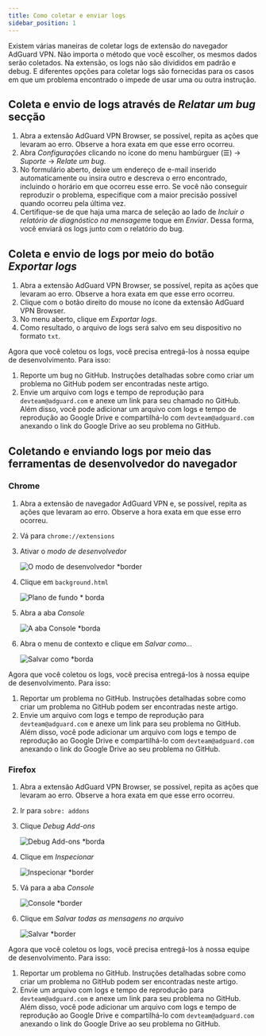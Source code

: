 ```yaml
---
title: Como coletar e enviar logs
sidebar_position: 1
---
```


Existem várias maneiras de coletar logs de extensão do navegador AdGuard VPN. Não importa o método que você escolher, os mesmos dados serão coletados. Na extensão, os logs não são divididos em padrão e debug. E diferentes opções para coletar logs são fornecidas para os casos em que um problema encontrado o impede de usar uma ou outra instrução.

## Coleta e envio de logs através de *Relatar um bug* secção

1. Abra a extensão AdGuard VPN Browser, se possível, repita as ações que levaram ao erro. Observe a hora exata em que esse erro ocorreu.
1. Abra *Configurações* clicando no ícone do menu hambúrguer (☰) → *Suporte* → *Relate um bug*.
1. No formulário aberto, deixe um endereço de e-mail inserido automaticamente ou insira outro e descreva o erro encontrado, incluindo o horário em que ocorreu esse erro. Se você não conseguir reproduzir o problema, especifique com a maior precisão possível quando ocorreu pela última vez.
1. Certifique-se de que haja uma marca de seleção ao lado de *Incluir o relatório de diagnóstico na mensagem*e toque em *Enviar*. Dessa forma, você enviará os logs junto com o relatório do bug.

## Coleta e envio de logs por meio do botão *Exportar logs*

1. Abra a extensão AdGuard VPN Browser, se possível, repita as ações que levaram ao erro. Observe a hora exata em que esse erro ocorreu.
1. Clique com o botão direito do mouse no ícone da extensão AdGuard VPN Browser.
1. No menu aberto, clique em *Exportar logs*.
1. Como resultado, o arquivo de logs será salvo em seu dispositivo no formato `txt`.

Agora que você coletou os logs, você precisa entregá-los à nossa equipe de desenvolvimento. Para isso:

1. Reporte um bug no GitHub. Instruções detalhadas sobre como criar um problema no GitHub podem ser encontradas neste artigo.
1. Envie um arquivo com logs e tempo de reprodução para `devteam@adguard.com` e anexe um link para seu chamado no GitHub. Além disso, você pode adicionar um arquivo com logs e tempo de reprodução ao Google Drive e compartilhá-lo com `devteam@adguard.com` anexando o link do Google Drive ao seu problema no GitHub.

## Coletando e enviando logs por meio das ferramentas de desenvolvedor do navegador

### Chrome

1. Abra a extensão de navegador AdGuard VPN e, se possível, repita as ações que levaram ao erro. Observe a hora exata em que esse erro ocorreu.
1. Vá para `chrome://extensions`
1. Ativar o *modo de desenvolvedor*

    ![O modo de desenvolvedor *border](https://cdn.adguardvpn.com/content/kb/vpn/browser_extension/dev_mode.png)

1. Clique em `background.html`

    ![Plano de fundo * borda](https://cdn.adguardvpn.com/content/kb/vpn/browser_extension/backgroung.png)

1. Abra a aba *Console*

    ![A aba Console *borda](https://cdn.adguardvpn.com/content/kb/vpn/browser_extension/console.png)

1. Abra o menu de contexto e clique em *Salvar como…*

    ![Salvar como *borda](https://cdn.adguardvpn.com/content/kb/vpn/browser_extension/save.png)

Agora que você coletou os logs, você precisa entregá-los à nossa equipe de desenvolvimento. Para isso:

1. Reportar um problema no GitHub. Instruções detalhadas sobre como criar um problema no GitHub podem ser encontradas neste artigo.
1. Envie um arquivo com logs e tempo de reprodução para `devteam@adguard.com` e anexe um link para seu problema no GitHub. Além disso, você pode adicionar um arquivo com logs e tempo de reprodução ao Google Drive e compartilhá-lo com `devteam@adguard.com` anexando o link do Google Drive ao seu problema no GitHub.

### Firefox

1. Abra a extensão AdGuard VPN Browser, se possível, repita as ações que levaram ao erro. Observe a hora exata em que esse erro ocorreu.
1. Ir para `sobre: addons`
1. Clique *Debug Add-ons*

    ![Debug Add-ons *borda](https://cdn.adguardvpn.com/content/kb/vpn/browser_extension/add-ons.png)

1. Clique em *Inspecionar*

    ![Inspecionar *border](https://cdn.adguardvpn.com/content/kb/vpn/browser_extension/inspect.png)

1. Vá para a aba *Console*

    ![Console *border](https://cdn.adguardvpn.com/content/kb/vpn/browser_extension/ff_console.png)

1. Clique em *Salvar todas as mensagens no arquivo*

    ![Salvar *border](https://cdn.adguardvpn.com/content/kb/vpn/browser_extension/save-to-file.png)

Agora que você coletou os logs, você precisa entregá-los à nossa equipe de desenvolvimento. Para isso:

1. Reportar um problema no GitHub. Instruções detalhadas sobre como criar um problema no GitHub podem ser encontradas neste artigo.
1. Envie um arquivo com logs e tempo de reprodução para `devteam@adguard.com` e anexe um link para seu problema no GitHub. Além disso, você pode adicionar um arquivo com logs e tempo de reprodução ao Google Drive e compartilhá-lo com `devteam@adguard.com` anexando o link do Google Drive ao seu problema no GitHub.
